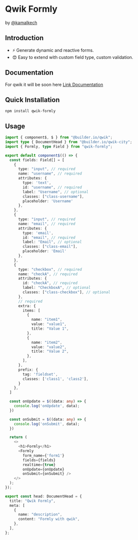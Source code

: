 # Qwik Formly

by [@kamalkech](https://github.com/kamalkech)

## Introduction

- ⚡️ Generate dynamic and reactive forms.
- 😍 Easy to extend with custom field type, custom validation.

## Documentation

For qwik it will be soon here [Link Documentation](https://www.formly-js.com/)

## Quick Installation

```shell
npm install qwik-formly
```

## Usage

```typescript
import { component$, $ } from "@builder.io/qwik";
import type { DocumentHead } from "@builder.io/qwik-city";
import { Formly, type Field } from "qwik-formly";

export default component$(() => {
  const fields: Field[] = [
    {
      type: "input", // required
      name: "username", // required
      attributes: {
        type: 'text',
        id: "username", // required
        label: "Username", // optional
        classes: ["class-username"],
        placeholder: 'Username'
      },
    },
    {
      type: "input", // required
      name: "email", // required
      attributes: {
        type: 'email',
        id: "email", // required
        label: "Email", // optional
        classes: ["class-email"],
        placeholder: 'Email'
      },
    },
    {
      type: "checkbox", // required
      name: "checkA", // required
      attributes: {
        id: "checkA", // required
        label: "CheckboxA", // optional
        classes: ["class-checkbox"], // optional
      },
      // required
      extra: {
        items: [
          {
            name: "item1",
            value: "value1",
            title: "Value 1",
          },
          {
            name: "item2",
            value: "value2",
            title: "Value 2",
          },
        ],
      },
      prefix: {
        tag: 'fieldset',
        classes: ['class1', 'class2'],
      }
    },
  ]

  const onUpdate = $((data: any) => {
    console.log('onUpdate', data);
  })

  const onSubmit = $((data: any) => {
    console.log('onSubmit', data);
  })

  return (
    <>
      <h1>Formly</h1>
      <Formly 
        form_name={'form1'} 
        fields={fields} 
        realtime={true}
        onUpdate={onUpdate}
        onSubmit={onSubmit} />
    </>
  );
});

export const head: DocumentHead = {
  title: "Qwik Formly",
  meta: [
    {
      name: "description",
      content: "Formly with qwik",
    },
  ],
};
```

